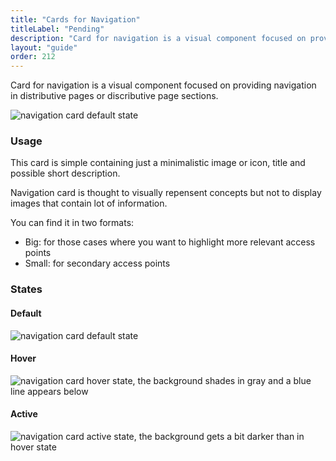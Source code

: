 ```yaml
---
title: "Cards for Navigation"
titleLabel: "Pending"
description: "Card for navigation is a visual component focused on providing navigation in distributive pages or discributive page sections."
layout: "guide"
order: 212
---
```


Card for navigation is a visual component focused on providing navigation in distributive pages or discributive page sections.

![navigation card default state](/images/lexicon/CardNavDefault.jpg)

### Usage
This card is simple containing just a minimalistic image or icon, title and possible short description.

Navigation card is thought to visually repensent concepts but not to display images that contain lot of information.

You can find it in two formats:

- Big: for those cases where you want to highlight more relevant access points
- Small: for secondary access points

### States

#### Default 
![navigation card default state](/images/lexicon/CardNavDefault.jpg)

#### Hover
![navigation card hover state, the background shades in gray and a blue line appears below](/images/lexicon/CardNavHover.jpg)

#### Active 
![navigation card active state, the background gets a bit darker than in hover state](/images/lexicon/CardNavActive.jpg)

